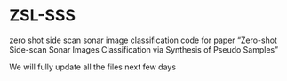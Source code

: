 # ZSL-SSS
zero shot side scan sonar image classification
code for paper “Zero-shot Side-scan Sonar Images Classification via Synthesis of Pseudo Samples”

We will fully update all the files next few days
